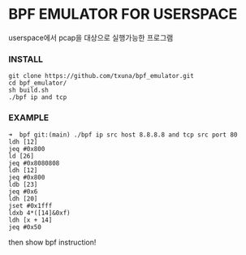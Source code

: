 # BPF EMULATOR FOR USERSPACE  
userspace에서 pcap을 대상으로 실행가능한 프로그램 

### INSTALL 
```shell
git clone https://github.com/txuna/bpf_emulator.git
cd bpf_emulator/ 
sh build.sh 
./bpf ip and tcp 
```

### EXAMPLE 
```shell
➜  bpf git:(main) ./bpf ip src host 8.8.8.8 and tcp src port 80
ldh [12]
jeq #0x800
ld [26]
jeq #0x8080808
ldh [12]
jeq #0x800
ldb [23]
jeq #0x6
ldh [20]
jset #0x1fff
ldxb 4*([14]&0xf)
ldh [x + 14]
jeq #0x50
```
then show bpf instruction!